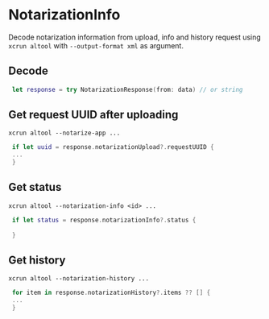 # NotarizationInfo

Decode notarization information from upload, info and history request using `xcrun altool` with `--output-format xml` as argument.

## Decode 

```swift
 let response = try NotarizationResponse(from: data) // or string
 ```

## Get request UUID after uploading

`xcrun altool --notarize-app ...`

```swift
 if let uuid = response.notarizationUpload?.requestUUID {
 ... 
 }
```

## Get status

`xcrun altool --notarization-info <id> ...`

```swift
 if let status = response.notarizationInfo?.status {
 
 }
```

## Get history

 `xcrun altool --notarization-history ...`

```swift
 for item in response.notarizationHistory?.items ?? [] {
 ... 
 }
```
